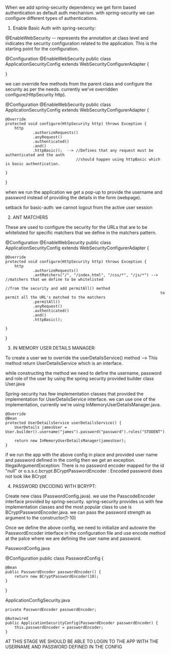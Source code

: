 When we add spring-security dependency we get form based authentication as default auth mechanism.
with spring-security we can configure different types of authentications.

1. Enable Basic Auth with spring-security:

@EnableWebSecurity -- represents the annotation at class level and indicates the security configuration related to the
application. This is the starting point for the configuration.

@Configuration
@EnableWebSecurity
public class ApplicationSecurityConfig extends WebSecurityConfigurerAdapter {

}

we can override few methods from the parent class and configure the security as per the needs.
currently we've overridden configure(HttpSecurity http).

@Configuration
@EnableWebSecurity
public class ApplicationSecurityConfig extends WebSecurityConfigurerAdapter {

    @Override
    protected void configure(HttpSecurity http) throws Exception {
        http
                .authorizeRequests()
                .anyRequest()
                .authenticated()
                .and()
                .httpBasic();  --> //Defines that any request must be authenticated and the auth
                                   //should happen using httpBasic which is basic authentication.

    }
}

when we run the application we get a pop-up to provide the username and password instead of providing the details
in the form (webpage).

setback for basic-auth:
we cannot logout from the active user session

2. ANT MATCHERS

These are used to configure the security for the URLs that are to be whitelisted for specific matchers
that we define in the matchers pattern.

@Configuration
@EnableWebSecurity
public class ApplicationSecurityConfig extends WebSecurityConfigurerAdapter {

    @Override
    protected void configure(HttpSecurity http) throws Exception {
        http
                .authorizeRequests()
                .antMatchers("/", "/index.html", "/css/*", "/js/*") --> //matchers that we define to be whitelisted
                                                                        //from the security and add permitAll() method
                                                                        to permit all the URL's matched to the matchers
                .permitAll()
                .anyRequest()
                .authenticated()
                .and()
                .httpBasic();

    }
}

3. IN MEMORY USER DETAILS MANAGER:

To create a user we to override the userDetailsService() method --> This method return
UserDetailsService which is an interface.

while constructing the method we need to define the username, password and role
of the user by using the spring security provided builder class User.java

Spring-security has few implementation classes that provided the implementation for UserDetailsService interface.
we can use one of the implementation, currently we're using InMemoryUserDetailsManager.java.

    @Override
    @Bean
    protected UserDetailsService userDetailsService() {
        UserDetails jamesUser = User.builder().username("james").password("password").roles("STUDENT").build();

        return new InMemoryUserDetailsManager(jamesUser);
    }

if we run the app with the above config in place and provided user name and password defined in the config then we get an exception.
IllegalArgumentException: There is no password encoder mapped for the id "null" or
o.s.s.c.bcrypt.BCryptPasswordEncoder     : Encoded password does not look like BCrypt

4. PASSWORD ENCODING WITH BCRYPT:

Create new class (PasswordConfig.java). we use the PasscodeEncoder interface provided by spring-security.
spring-security provides us with few implementation classes and the most popular class
to use is BCryptPasswordEncoder.java. we can pass the password strength as argument to the constructor(1-10)

Once we define the above config, we need to initialize and autowire the PasswordEncoder interface in the configuration file
and use encode method at the palce where we are defining the user name and password.

PasswordConfig.java

@Configuration
public class PasswordConfig {

    @Bean
    public PasswordEncoder passwordEncoder() {
        return new BCryptPasswordEncoder(10);
    }
}

ApplicationConfigSecurity.java

    private PasswordEncoder passwordEncoder;

    @Autowired
    public ApplicationSecurityConfig(PasswordEncoder passwordEncoder) {
        this.passwordEncoder = passwordEncoder;
    }
	
AT THIS STAGE WE SHOULD BE ABLE TO LOGIN TO THE APP WITH THE USERNAME AND PASSWORD DEFINED IN THE CONFIG	












